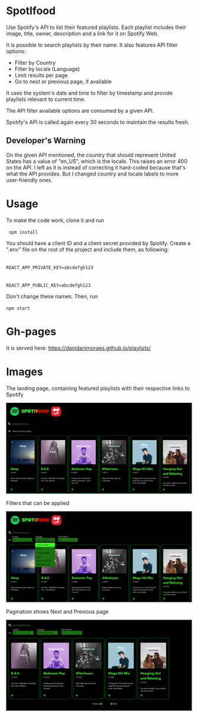 # SpotIfood
Use Spotify's API to list their featured playlists. Each playlist includes their image, title, owner, description and a link for it on Spotify Web.

It is possible to search playlists by their name.
It also features API filter options:
* Filter by Country
* Filter by locale (Language)
* Limit results per page
* Go to next or previous page, if available

It uses the system's date and time to filter by timestamp and provide playlists relevant to current time.

The API filter available options are consumed by a given API.

Spotify's API is called again every 30 seconds to maintain the results fresh.

## Developer's Warning
On the given API mentioned, the country that should represent United States has a value of "en_US", which is the locale.
This raises an error 400 on the API. I left as it is instead of correcting it hard-coded because that's what the API provides.
But I changed country and locale labels to more user-friendly ones.

# Usage
To make the code work, clone it and run

<code> npm install </code>

You should have a client ID and a client secret provided by Spotify.
Create a ".env" file on the root of the project and include them, as following:

<code>
REACT_APP_PRIVATE_KEY=abcdefgh123

REACT_APP_PUBLIC_KEY=abcdefgh123
</code>

Don't change these names.
Then, run

<code>npm start</code>

# Gh-pages
It is served here: https://danidanimoraes.github.io/playlists/

# Images

The landing page, containing featured playlists with their respective links to Spotify

![Landing](github-resources/landing.PNG)

Filters that can be applied

![Filters](github-resources/filters.PNG)

Pagination shows Next and Previous page

![Pagination](github-resources/pagination.PNG)
